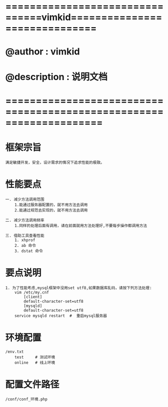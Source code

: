 # ================================vimkid============================== 
# @author      : vimkid  
# @description : 说明文档
# ====================================================================

# 框架宗旨
    满足敏捷开发，安全，设计需求的情况下追求性能的极致。

# 性能要点
    一. 减少方法调用范围
        1.能通过服务器配置的，就不用方法去调用
        2.能通过规范去实现的，就不用方法去调用

    二. 减少方法调用频率
        1.同样的处理后面有调用，请在前面就用方法处理好,不要每步操作都调用方法

    三. 借助工具查看性能
        1. xhprof
        2. ab 命令
        3. dstat 命令

# 要点说明
    1. 为了性能考虑,mysql框架中没用set utf8,如果数据库乱码，请按下列方法处理:
        vim /etc/my.cnf
            [client]
            default-character-set=utf8
            [mysqld]
            default-character-set=utf8
        service mysqld restart  #  重启mysql服务器
            
            
        
# 环境配置
    /env.txt
        test     # 测试环境
        online   # 线上环境

# 配置文件路径
    /conf/conf_环境.php
